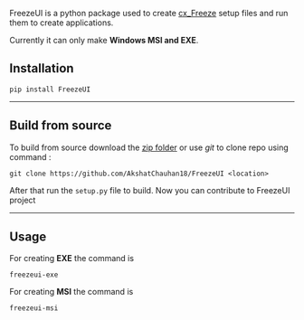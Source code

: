 FreezeUI is a python package used to create [cx_Freeze](https://pypi.org/project/cx-Freeze/) setup files and run them to create applications.

Currently it can only make **Windows MSI and EXE**.
## Installation
```
pip install FreezeUI
```

---

## Build from source

To build from source download the [zip folder](https://github.com/AkshatChauhan18/FreezeUI/archive/refs/heads/master.zip) or use *git* to
clone repo using command : 

```
git clone https://github.com/AkshatChauhan18/FreezeUI <location>
```

After that run the ```setup.py``` file to build. Now you can contribute to FreezeUI project

---

## Usage

For creating **EXE** the command is

``` 
freezeui-exe
```

For creating **MSI** the command is

```
freezeui-msi
```
